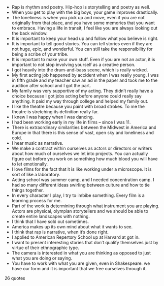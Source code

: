  - Rap is rhythm and poetry. Hip-hop is storytelling and poetry as well.
 - When you get to play with the big boys, your game improves drastically.
 - The loneliness is when you pick up and move, even if you are not originally from that place, and you have some memories that you want to embrace. Having a life in transit, I feel like you are always looking out the back window.
 - It is important to keep your head up and follow what you believe is right.
 - It is important to tell good stories. You can tell stories even if they are not huge, epic, and wonderful. You can still take the responsibility for being a scribe of your tribe.
 - It is important to make your own stuff. Even if you are not an actor, it is important to not stop involving yourself as a creative person.
 - I got heavily into the drum-and-bass scene, which is really wicked.
 - My first acting job happened by accident when I was really young. I was in fifth grade and my teacher saw an ad in the paper and took me to the audition after school and I got the part.
 - My family was very supportive of my acting. They didn’t really have a choice because I got jobs acting before anyone could really say anything. It paid my way through college and helped my family out.
 - I like the theatre because you paint with broad strokes. To me the theatre is stretching its definition really far.
 - I knew I was happy when I was dancing.
 - I had been working early in my life in films – since I was 11.
 - There is extraordinary similarities between the Midwest in America and Europe in that there is this sense of vast, open sky and loneliness and cold.
 - I hear music as narrative.
 - We make a contract within ourselves as actors or directors or writers about how much of ourselves we let into projects. You can actually figure out before you work on something how much blood you will have to let emotionally.
 - I love films for the fact that it is like working under a microscope. It is sort of like a laboratory.
 - Acting school was summer camp, and I needed concentration camp. I had so many different ideas swirling between culture and how to tie things together.
 - In every character I play, I try to imbibe something. Every film is a learning process for me.
 - Part of the work is determining through what instrument you are playing. Actors are physical, olympian storytellers and we should be able to create entire landscapes with nothing.
 - I think that I have sold out sometimes.
 - America makes up its own mind about what it wants to see.
 - I think that rap is narrative, when it’s done right.
 - I applied to American Repertory School up at Harvard at got in.
 - I want to present interesting stories that don’t qualify themselves just by virtue of their ethnographic type.
 - The camera is interested in what you are thinking as opposed to just what you are doing or saying.
 - You have to work with what you are given, even in Shakespeare. we have our form and it is important that we free ourselves through it.

26 quotes